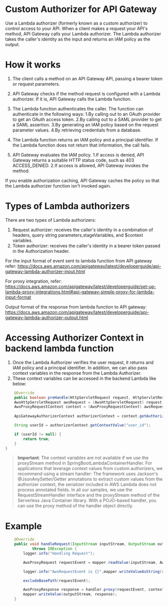 # Custom Authorizer for API Gateway

Use a Lambda authorizer (formerly known as a custom authorizer) to control access to your API. When a client makes a request your API's method, 
API Gateway calls your Lambda authorizer. The Lambda authorizer takes the caller's identity as the input and returns an IAM policy as the output.

# How it works

1. The client calls a method on an API Gateway API, passing a bearer token or request parameters.

2. API Gateway checks if the method request is configured with a Lambda authorizer. If it is, API Gateway calls the Lambda function.

3. The Lambda function authenticates the caller. The function can authenticate in the following ways:
   1.By calling out to an OAuth provider to get an OAuth access token. 
   2.By calling out to a SAML provider to get a SAML assertion. 
   3.By generating an IAM policy based on the request parameter values.
   4.By retrieving credentials from a database.

4. The Lambda function returns an IAM policy and a principal identifier. If the Lambda function does not return that information, the call fails.

5. API Gateway evaluates the IAM policy. 
   1.If access is denied, API Gateway returns a suitable HTTP status code, such as 403 ACCESS_DENIED.
   2.If access is allowed, API Gateway invokes the method.

If you enable authorization caching, API Gateway caches the policy so that the Lambda authorizer function isn't invoked again.

# Types of Lambda authorizers

There are two types of Lambda authorizers:

1. Request authorizer: receives the caller's identity in a combination of headers, query string parameters,stageVariables, and $context variables.
2. Token authorizer: receives the caller's identity in a bearer token passed in the Authorization header.

For the input format of event sent to lambda function from API gateway refer: https://docs.aws.amazon.com/apigateway/latest/developerguide/api-gateway-lambda-authorizer-input.html

For proxy integration, refer: https://docs.aws.amazon.com/apigateway/latest/developerguide/set-up-lambda-proxy-integrations.html#api-gateway-simple-proxy-for-lambda-input-format

Output format of the response from lambda function to API gateway: https://docs.aws.amazon.com/apigateway/latest/developerguide/api-gateway-lambda-authorizer-output.html

# Accessing Authorizer Context in backend lambda function

1. Once the Lambda Authorizer verifies the user request, it returns and IAM policy and a principal identifier. In addition, we can also pass context variables in the response from the Lambda Authorizer.
2. These context variables can be accessed in the backend Lambda like below:

```java
    @Override
    public boolean preHandle(HttpServletRequest request, HttpServletResponse response, Object handler) throws Exception {
    AwsHttpServletRequest awsRequest = (AwsHttpServletRequest) request;
    AwsProxyRequestContext context = (AwsProxyRequestContext) awsRequest.getAttribute(RequestReader.API_GATEWAY_CONTEXT_PROPERTY);
    
    ApiGatewayAuthorizerContext authorizerContext = context.getAuthorizer();

    String userId = authorizerContext.getContextValue("user_id");

    if (userId != null) {
        return true;
    }
}
```

> **Important**: The context variables are not available if we use the proxyStream method in SpringBootLambdaContainerHandler. 
For applications that leverage context values from custom authorizers, we recommend using a stream handler: The framework uses Jackson's @JsonAnySetter/Getter annotations to extract custom values from the authorizer context, the serializer included in AWS Lambda does not process annotated fields. In all our samples, we use the RequestStreamHandler interface and the proxyStream method of the Serverless Java Container library. With a POJO-based handler, you can use the proxy method of the handler object directly.

# Example

```java
    @Override
    public void handleRequest(InputStream inputStream, OutputStream outputStream, Context context)
            throws IOException {
        logger.info("Handling Request");

        AwsProxyRequest requestEvent = mapper.readValue(inputStream, AwsProxyRequest.class);

        logger.info("AwsRequestEvent is {}",mapper.writeValueAsString(requestEvent));

        excludeBasePath(requestEvent);

        AwsProxyResponse response = handler.proxy(requestEvent, context);
        mapper.writeValue(outputStream, response);
    }
```


